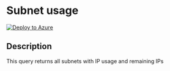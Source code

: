 # Subnet usage

[![Deploy to Azure](https://aka.ms/deploytoazurebutton)](https://portal.azure.com/#create/Microsoft.Template/uri/https%3A%2F%2Fraw.githubusercontent.com%2Fwilfriedwoivre%2Fazure-resource-graph-queries%2Fmaster%2F%2Fgithub%2Fworkspace%2Fqueries%2Fnetwork%2Fsubnets-usage%2Fazuredeploy.json)
## Description

This query returns all subnets with IP usage and remaining IPs

